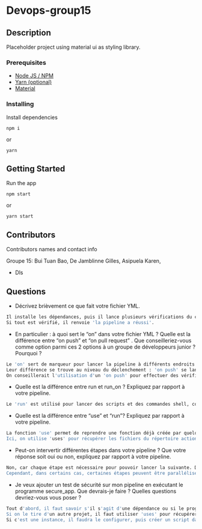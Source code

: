 # Devops-group15

## Description

Placeholder project using material ui as styling library.

### Prerequisites

-   [Node JS / NPM](https://nodejs.org/en/)
-   [Yarn (optional)](https://yarnpkg.com/)
-   [Material](https://material-components.github.io/material-components-web-catalog/#/)

### Installing

Install dependencies

```
npm i
```

or

```
yarn
```

## Getting Started

Run the app

```
npm start
```

or

```
yarn start
```

## Contributors

Contributors names and contact info

Groupe 15:
Bui Tuan Bao,
De Jamblinne Gilles,
Asipuela Karen,

-   Dls

## Questions

- Décrivez brièvement ce que fait votre fichier YML.
```bash
Il installe les dépendances, puis il lance plusieurs vérifications du code à la suite, formate le code pour le rendre conforme aux normes et le plus lisible possible, teste le code, et enfin, effectue le build.
Si tout est vérifié, il renvoie 'la pipeline a réussi'.
```

- En particulier : à quoi sert le “on” dans votre fichier YML ? Quelle est la différence entre “on push” et “on pull request” . Que conseilleriez-vous comme option parmi ces 2 options à un groupe de développeurs junior ? Pourquoi ? 
```bash
Le 'on' sert de marqueur pour lancer la pipeline à différents endroits du code.
Leur différence se trouve au niveau du déclenchement : 'on push' se lance lors d'un push, tandis que 'on pull request' se lance lorsqu'on soumet une demande de fusion.
On conseillerait l'utilisation d'un 'on push' pour effectuer des vérifications plus fréquemment qu'avec un 'on pull request'. Cela permettra de vérifier le code sur des sections "plus petites" et facilitera la détection d'erreurs.
```

- Quelle est la différence entre run et run_on ? Expliquez par rapport à votre pipeline.
```bash
Le 'run' est utilisé pour lancer des scripts et des commandes shell, comme par exemple 'npm i', Alors que le run_on est utilisé pour lancer le pipeline au tout début et définir à quel moment la pipeline se lance.
```

- Quelle est la différence entre “use” et “run”? Expliquez par rapport à votre pipeline.
```bash
La fonction 'use' permet de reprendre une fonction déjà créée par quelqu'un d'autre et reprise dans un de ses repositories. 'Run' exécute une commande shell ou un script directement dans L'intégration continue (workflow). 
Ici, on utilise 'uses' pour récupérer les fichiers du répertoire action/checkout, et 'run' est utilisé pour exécuter nos lignes de code et nos scripts dans le contexte de cette pipeline.
```

- Peut-on intervertir différentes étapes dans votre pipeline ? Que votre réponse soit oui ou non, expliquez par rapport à votre pipeline.
```bash
Non, car chaque étape est nécessaire pour pouvoir lancer la suivante. Dans le meilleur des scénarios. les dépendances doivent être installées avant de vérifier et formater le code. Le code doit être testé avant d'être buildé. 
Cependant, dans certains cas, certaines étapes peuvent être parallélisées, comme entre eslint et prettier.
```

- Je veux ajouter un test de sécurité sur mon pipeline en exécutant le programme secure_app. Que devrais-je faire ? Quelles questions devriez-vous vous poser ?
```bash
Tout d'abord, il faut savoir s'il s'agit d'une dépendance ou si le programme est tiré d'un autre projet (GitHub).
Si on le tire d'un autre projet, il faut utiliser 'uses' pour récupérer les informations et ensuite 'run'. 
Si c'est une instance, il faudra le configurer, puis créer un script dans le package.json pour pouvoir l'exécuter avec une commande dans le fichier YAML.
```
